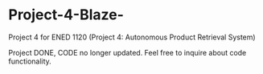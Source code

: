# Project-4-Blaze-


Project 4 for ENED 1120 (Project 4: Autonomous Product Retrieval System)


Project DONE, CODE no longer updated.
Feel free to inquire about code functionality.
